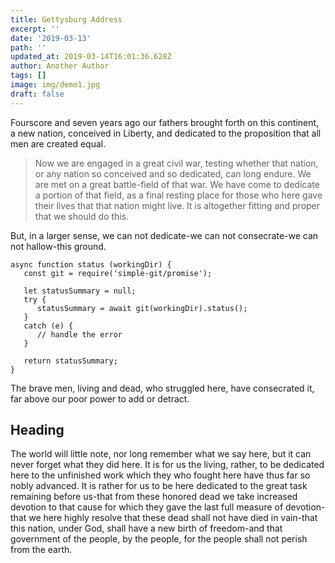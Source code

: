 ```yaml
---
title: Gettysburg Address
excerpt: ''
date: '2019-03-13'
path: ''
updated_at: 2019-03-14T16:01:36.628Z
author: Another Author
tags: []
image: img/demo1.jpg
draft: false
---
```

Fourscore and seven years ago our fathers brought forth on this continent, a new nation, conceived in Liberty, and dedicated to the proposition that all men are created equal.

> Now we are engaged in a great civil war, testing whether that nation, or any nation so conceived and so dedicated, can long endure. We are met on a great battle\-field of that war. We have come to dedicate a portion of that field, as a final resting place for those who here gave their lives that that nation might live. It is altogether fitting and proper that we should do this.

But, in a larger sense, we can not dedicate\-we can not consecrate\-we can not hallow\-this ground.

```
async function status (workingDir) {
   const git = require('simple-git/promise');

   let statusSummary = null;
   try {
      statusSummary = await git(workingDir).status();
   }
   catch (e) {
      // handle the error
   }

   return statusSummary;
}

```

The brave men, living and dead, who struggled here, have consecrated it, far above our poor power to add or detract.

## Heading

The world will little note, nor long remember what we say here, but it can never forget what they did here. It is for us the living, rather, to be dedicated here to the unfinished work which they who fought here have thus far so nobly advanced. It is rather for us to be here dedicated to the great task remaining before us\-that from these honored dead we take increased devotion to that cause for which they gave the last full measure of devotion\-that we here highly resolve that these dead shall not have died in vain\-that this nation, under God, shall have a new birth of freedom\-and that government of the people, by the people, for the people shall not perish from the earth.
